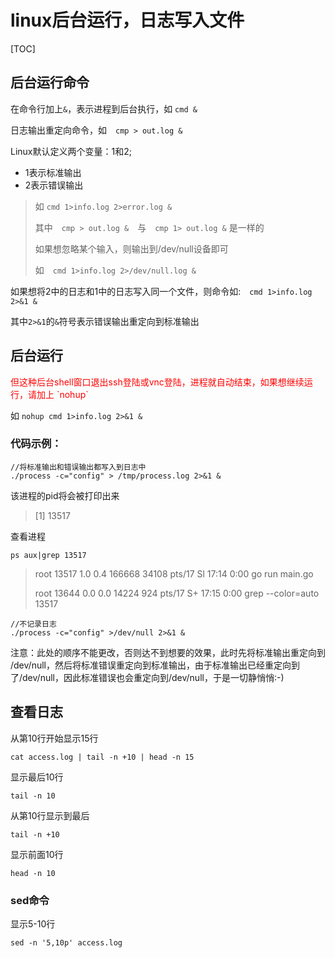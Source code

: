 # linux后台运行，日志写入文件
[TOC]

## 后台运行命令
在命令行加上`&`，表示进程到后台执行，如 `cmd &`

日志输出重定向命令，如　`cmp > out.log &`

Linux默认定义两个变量：1和2;
- 1表示标准输出
- 2表示错误输出

> 如 `cmd 1>info.log 2>error.log &`
> 
> 其中　`cmp > out.log &`　与　`cmp 1> out.log &` 是一样的
> 
> 如果想忽略某个输入，则输出到/dev/null设备即可
> 
> 如　`cmd 1>info.log 2>/dev/null.log &`

如果想将2中的日志和1中的日志写入同一个文件，则命令如:　`cmd 1>info.log 2>&1 &`

其中`2>&1`的`&`符号表示错误输出重定向到标准输出

## 后台运行

<font color="red">
但这种后台shell窗口退出ssh登陆或vnc登陆，进程就自动结束，如果想继续运行，请加上 `nohup`
</font>

如 `nohup cmd 1>info.log 2>&1 &`

### 代码示例：
```
//将标准输出和错误输出都写入到日志中
./process -c="config" > /tmp/process.log 2>&1 &
```
该进程的pid将会被打印出来
> [1] 13517

查看进程
```
ps aux|grep 13517
```
> root     13517  1.0  0.4 166668 34108 pts/17   Sl   17:14   0:00 go run main.go
>
> root     13644  0.0  0.0  14224   924 pts/17   S+   17:15   0:00 grep --color=auto 13517

```
//不记录日志
./process -c="config" >/dev/null 2>&1 &
```
注意：此处的顺序不能更改，否则达不到想要的效果，此时先将标准输出重定向到 /dev/null，然后将标准错误重定向到标准输出，由于标准输出已经重定向到了/dev/null，因此标准错误也会重定向到/dev/null，于是一切静悄悄:-) 


## 查看日志
从第10行开始显示15行
```
cat access.log | tail -n +10 | head -n 15
```
显示最后10行
```
tail -n 10
```
从第10行显示到最后
```
tail -n +10
```
显示前面10行
```
head -n 10
```
### sed命令
显示5-10行
```
sed -n '5,10p' access.log
```